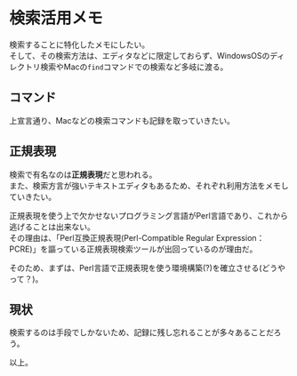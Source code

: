 # 検索活用メモ
検索することに特化したメモにしたい。  
そして、その検索方法は、エディタなどに限定しておらず、WindowsOSのディレクトリ検索やMacの`find`コマンドでの検索など多岐に渡る。  

## コマンド
上宣言通り、Macなどの検索コマンドも記録を取っていきたい。  


## 正規表現
検索で有名なのは**正規表現**だと思われる。  
また、検索方言が強いテキストエディタもあるため、それぞれ利用方法をメモしていきたい。  

正規表現を使う上で欠かせないプログラミング言語がPerl言語であり、これから逃げることは出来ない。  
その理由は、「Perl互換正規表現(Perl-Compatible Regular Expression：PCRE)」を謳っている正規表現検索ツールが出回っているのが理由だ。  

そのため、まずは、Perl言語で正規表現を使う環境構築(?)を確立させる(どうやって？)。  


## 現状
検索するのは手段でしかないため、記録に残し忘れることが多々あることだろう。  

以上。

